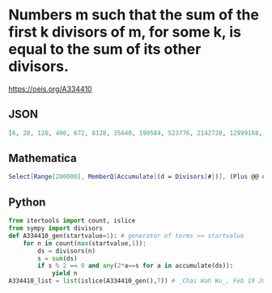 # Numbers m such that the sum of the first k divisors of m, for some k, is equal to the sum of its other divisors\.
https://oeis.org/A334410
## JSON
```JSON
[6, 28, 120, 496, 672, 8128, 35640, 199584, 523776, 2142720, 12999168, 33550336, 459818240, 1476304896, 2836487808, 6039429120, 6399679104, 8589869056, 36639203328, 51001180160, 137438691328, 266653296000, 658470384000, 2732372020224, 6164773235712]
```
## Mathematica
```Mathematica
Select[Range[200000], MemberQ[Accumulate[(d = Divisors[#])], (Plus @@ d)/2] &]
```
## Python
```Python
from itertools import count, islice
from sympy import divisors
def A334410_gen(startvalue=1): # generator of terms >= startvalue
    for n in count(max(startvalue,1)):
        ds = divisors(n)
        s = sum(ds)
        if s % 2 == 0 and any(2*a==s for a in accumulate(ds)):
            yield n
A334410_list = list(islice(A334410_gen(),7)) # _Chai Wah Wu_, Feb 19 2022
```
